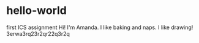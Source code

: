 # hello-world
first ICS assignment
Hi! I'm Amanda. I like baking and naps.
I like drawing!
3erwa3rq23r2qr22q3r2q